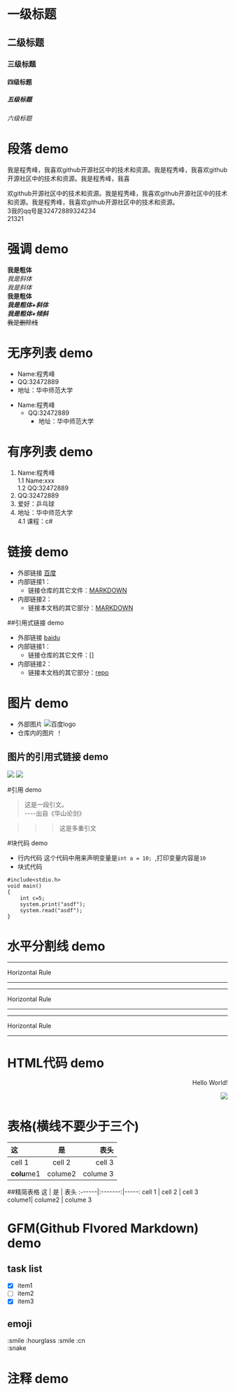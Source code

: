 # 一级标题
## 二级标题
### 三级标题
#### 四级标题
##### 五级标题
###### 六级标题

# 段落 demo
我是程秀峰，我喜欢github开源社区中的技术和资源。我是程秀峰，我喜欢github开源社区中的技术和资源。我是程秀峰，我喜

欢github开源社区中的技术和资源。我是程秀峰，我喜欢github开源社区中的技术和资源。我是程秀峰，我喜欢github开源社区中的技术和资源。   
    3我的qq号是32472889324234  
    21321

# 强调 demo
**我是粗体**  
*我是斜体*  
_我是斜体_  
__我是粗体__  
___我是粗体+斜体___  
***我是粗体+倾斜***  
~~我是删除线~~	

# 无序列表 demo
* Name:程秀峰  
* QQ:32472889  
* 地址：华中师范大学

- Name:程秀峰   
  - QQ:32472889  
  	- 地址：华中师范大学
  	
# 有序列表 demo
1. Name:程秀峰  
	1.1 Name:xxx  
	1.2 QQ:32472889
2. QQ:32472889  
3. 爱好：乒乓球
4. 地址：华中师范大学  
	4.1 课程：c#

# 链接 demo
- 外部链接 [百度](http://www.baidu.com)
- 内部链接1：
	- 链接仓库的其它文件：[MARKDOWN](link.html)
- 内部链接2：
	- 链接本文档的其它部分：[MARKDOWN](link.html#标题)

##引用式链接 demo
- 外部链接 [baidu]
- 内部链接1：
	- 链接仓库的其它文件：[]
- 内部链接2：
	- 链接本文档的其它部分：[repo]

# 图片 demo

- 外部图片
![](https://www.baidu.com/img/bd_logo1.png "百度logo")
- 仓库内的图片
！[](img/CCNU.jpg "华师logo")  
## 图片的引用式链接 demo 
![](baidu_logo)
![](CCNU_logo)

#引用 demo
> 这是一段引文。  
----出自《华山论剑》

>>>这是多重引文

#块代码 demo

- 行内代码
这个代码中用来声明变量是`int a = 10; `,打印变量内容是`10`
- 块式代码
```C语言
#include<stdio.h>
void main()
{
	int c=5;
	system.print("asdf");
	system.read("asdf");
}
```


# 水平分割线 demo
<hr> Horizontal Rule  

---
<hr> Horizontal Rule  

***
<hr> Horizontal Rule

___


# HTML代码 demo
<p align='right'>Hello World!</p>


<p align='right'>
<img src='https://www.baidu.com/img/bd_logo1.png'/>
</p>

# 表格(横线不要少于三个)
|    这 |    是 | 表头 |
| :------|:-------:|-----: |
| cell 1  | cell 2 | cell 3  |
| **colu**me1| colume2  | colume 3|

##精简表格
    这 |    是 | 表头 
:------|:-------:|-----: 
cell 1  | cell 2 | cell 3  
colume1| colume2  | colume 3

# GFM(Github Flvored Markdown) demo
## task list

- [x] item1
- [ ] item2
- [x] item3

## emoji
:smile :hourglass 
:smile 
:cn  
:snake  

# 注释 demo 
<!--
这些文字会被注释掉
这一行也一样
-->

<!--- 下面是本文档中用到的链接 --->
[百度]: http://www.baidu.com
[baidu]: http://www.baidu.com
[repo]: README.MD
[repo2]: README.MD#daimakuai  
[baidu_logo]: https://www.baidu.com/img/bd_logo1.png
[CCNU_logo]: img/CCNU.jpg

